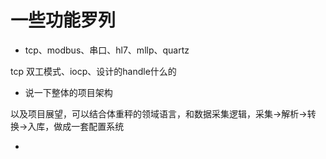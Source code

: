 # 一些功能罗列

* tcp、modbus、串口、hl7、mllp、quartz 

tcp 双工模式、iocp、设计的handle什么的

* 说一下整体的项目架构

以及项目展望，可以结合体重秤的领域语言，和数据采集逻辑，采集->解析->转换->入库，做成一套配置系统

* 